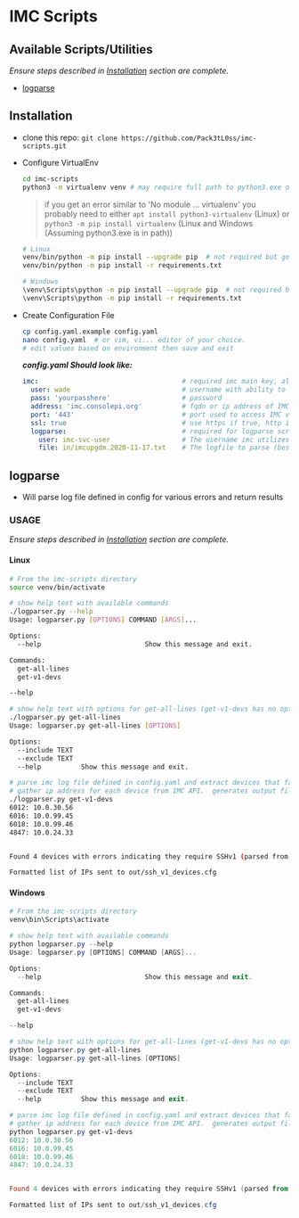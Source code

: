 # IMC Scripts

## Available Scripts/Utilities

*Ensure steps described in [Installation](#installation) section are complete.*

- [logparse](#logparse)

## Installation

- clone this repo:  `git clone https://github.com/Pack3tL0ss/imc-scripts.git`
- Configure VirtualEnv

    ```bash
    cd imc-scripts
    python3 -m virtualenv venv # may require full path to python3.exe on Windows if python3.exe is not in PATH
    ```

    > if you get an error similar to 'No module ... virtualenv' you probably need to either `apt install python3-virtualenv` (Linux) or `python3 -m pip install virtualenv` (Linux and Windows (Assuming python3.exe is in path))

    ```bash
    # Linux
    venv/bin/python -m pip install --upgrade pip  # not required but good practice to ensure the pip in the venv is up to date
    venv/bin/python -m pip install -r requirements.txt

    # Windows
    \venv\Scripts\python -m pip install --upgrade pip  # not required but good practice to ensure the pip in the venv is up to date
    \venv\Scripts\python -m pip install -r requirements.txt
    ```

- Create Configuration File

    ```bash
    cp config.yaml.example config.yaml
    nano config.yaml  # or vim, vi... editor of your choice.
    # edit values based on environment then save and exit
    ```

    ***config.yaml Should look like:***

    ```yaml
    imc:                                    # required imc main key, all settings for imc are indented below (2 spaces per yaml spec)
      user: wade                            # username with ability to access imc API
      pass: 'yourpasshere'                  # password
      address: 'imc.consolepi.org'          # fqdn or ip address of IMC server
      port: '443'                           # port used to access IMC via http/https
      ssl: true                             # use https if true, http if false (cert validation is disabled for https)
      logparse:                             # required for logparse script
        user: imc-svc-user                  # The username imc utilizes to gain CLI access to managed devices
        file: in/imcupgdm.2020-11-17.txt    # The logfile to parse (best to place in the in subdirectory as it's ignored by git)
    ```


## logparse

- Will parse log file defined in config for various errors and return results

### USAGE

*Ensure steps described in [Installation](#installation) section are complete.*

#### Linux
```bash
# From the imc-scripts directory
source venv/bin/activate

# show help text with available commands
./logparser.py --help
Usage: logparser.py [OPTIONS] COMMAND [ARGS]...

Options:
  --help                          Show this message and exit.

Commands:
  get-all-lines
  get-v1-devs

--help

# show help text with options for get-all-lines (get-v1-devs has no options)
./logparser.py get-all-lines
Usage: logparser.py get-all-lines [OPTIONS]

Options:
  --include TEXT
  --exclude TEXT
  --help          Show this message and exit.

# parse imc log file defined in config.yaml and extract devices that failed due to lack of SSHv2 support on the device
# gather ip address for each device from IMC API.  generates output file `ssh_v1_devices.cfg` in `out` directory.
./logparser.py get-v1-devs
6012: 10.0.30.56
6016: 10.0.99.45
6018: 10.0.99.46
4847: 10.0.24.33


Found 4 devices with errors indicating they require SSHv1 (parsed from log).

Formatted list of IPs sent to out/ssh_v1_devices.cfg
```

#### Windows
```powershell
# From the imc-scripts directory
venv\bin\Scripts\activate

# show help text with available commands
python logparser.py --help
Usage: logparser.py [OPTIONS] COMMAND [ARGS]...

Options:
  --help                          Show this message and exit.

Commands:
  get-all-lines
  get-v1-devs

--help

# show help text with options for get-all-lines (get-v1-devs has no options)
python logparser.py get-all-lines
Usage: logparser.py get-all-lines [OPTIONS]

Options:
  --include TEXT
  --exclude TEXT
  --help          Show this message and exit.

# parse imc log file defined in config.yaml and extract devices that failed due to lack of SSHv2 support on the device
# gather ip address for each device from IMC API.  generates output file `ssh_v1_devices.cfg` in `out` directory.
python logparser.py get-v1-devs
6012: 10.0.30.56
6016: 10.0.99.45
6018: 10.0.99.46
4847: 10.0.24.33


Found 4 devices with errors indicating they require SSHv1 (parsed from log).

Formatted list of IPs sent to out/ssh_v1_devices.cfg
```

